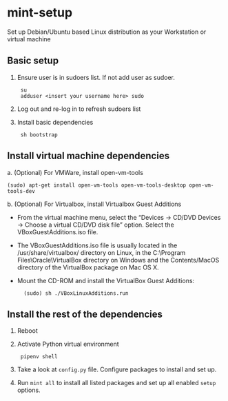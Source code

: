 mint-setup
==========

Set up Debian/Ubuntu based Linux distribution as your Workstation or virtual machine

Basic setup
-----------

1. Ensure user is in sudoers list. If not add user as sudoer.

		su
		adduser <insert your username here> sudo

2. Log out and re-log in to refresh sudoers list

3. Install basic dependencies

		sh bootstrap


Install virtual machine dependencies
------------------------------------

a. (Optional) For VMWare, install open-vm-tools

	(sudo) apt-get install open-vm-tools open-vm-tools-desktop open-vm-tools-dev

b. (Optional) For Virtualbox, install Virtualbox Guest Additions

* From the virtual machine menu, select the “Devices -> CD/DVD Devices -> Choose a virtual CD/DVD disk file” option. Select the VBoxGuestAdditions.iso file.

* The VBoxGuestAdditions.iso file is usually located in the /usr/share/virtualbox/ directory on Linux, in the C:\Program Files\Oracle\VirtualBox directory on Windows and the Contents/MacOS directory of the VirtualBox package on Mac OS X.

* Mount the CD-ROM and install the VirtualBox Guest Additions:

		(sudo) sh ./VBoxLinuxAdditions.run


Install the rest of the dependencies
------------------------------------

1. Reboot

2. Activate Python virtual environment

		pipenv shell

3. Take a look at `config.py` file. Configure packages to install and set up.

4. Run `mint all` to install all listed packages and set up all enabled `setup` options.
